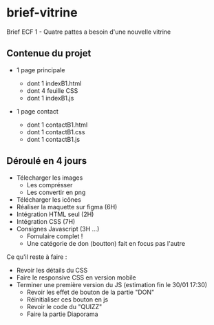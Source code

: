 # brief-vitrine
Brief ECF 1 - Quatre pattes a besoin d'une nouvelle vitrine


## Contenue du projet

- 1 page principale
    - dont 1 indexB1.html
    - dont 4 feuille CSS
    - dont 1 indexB1.js

- 1 page contact
    - dont 1 contactB1.html
    - dont 1 contactB1.css
    - dont 1 contactB1.js

## Déroulé en 4 jours

- Télecharger les images
    - Les comprésser
    - Les convertir en png
- Télécharger les icônes
- Réaliser la maquette sur figma (6H)
- Intégration HTML seul (2H)
- Intégration CSS (7H)
- Consignes Javascript (3H ...)
    - Fomulaire complet !
    - Une catégorie de don (boutton) fait en focus pas l'autre



Ce qu'il reste à faire : 

- Revoir les détails du CSS
- Faire le responsive CSS en version mobile 
- Terminer une première version du JS (estimation fin le 30/01 17:30)
    - Revoir les effet de bouton de la partie "DON"
    - Réinitialiser ces bouton en js
    - Revoir le code du "QUIZZ"
    - Faire la partie Diaporama


